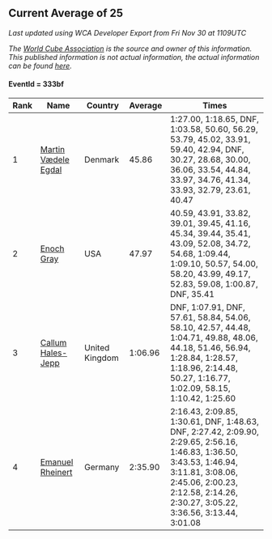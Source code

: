 ## Current Average of 25

*Last updated using WCA Developer Export from Fri Nov 30 at 1109UTC*

*The [World Cube Association](https://www.worldcubeassociation.org) is the source and owner of this information. This published information is not actual information, the actual information can be found [here](https://www.worldcubeassociation.org/results).*

#### EventId = 333bf

|Rank|Name|Country|Average|Times|  
|--|--|--|--|--|  
|1|[Martin Vædele Egdal](https://www.worldcubeassociation.org/persons/2013EGDA02)|Denmark|45.86|1:27.00, 1:18.65, DNF, 1:03.58, 50.60, 56.29, 53.79, 45.02, 33.91, 59.40, 42.94, DNF, 30.27, 28.68, 30.00, 36.06, 33.54, 44.84, 33.97, 34.76, 41.34, 33.93, 32.79, 23.61, 40.47|  
|2|[Enoch Gray](https://www.worldcubeassociation.org/persons/2012GRAY01)|USA|47.97|40.59, 43.91, 33.82, 39.01, 39.45, 41.16, 45.34, 39.44, 35.41, 43.09, 52.08, 34.72, 54.68, 1:09.44, 1:09.10, 50.57, 54.00, 58.20, 43.99, 49.17, 52.83, 59.08, 1:00.87, DNF, 35.41|  
|3|[Callum Hales-Jepp](https://www.worldcubeassociation.org/persons/2012HALE01)|United Kingdom|1:06.96|DNF, 1:07.91, DNF, 57.61, 58.84, 54.06, 58.10, 42.57, 44.48, 1:04.71, 49.88, 48.06, 44.18, 51.46, 56.94, 1:28.84, 1:28.57, 1:18.96, 2:14.48, 50.27, 1:16.77, 1:02.09, 58.15, 1:10.42, 1:25.60|  
|4|[Emanuel Rheinert](https://www.worldcubeassociation.org/persons/2011RHEI01)|Germany|2:35.90|2:16.43, 2:09.85, 1:30.61, DNF, 1:48.63, DNF, 2:27.42, 2:09.90, 2:29.65, 2:56.16, 1:46.83, 1:36.50, 3:43.53, 1:46.94, 3:11.81, 3:08.06, 2:45.06, 2:00.23, 2:12.58, 2:14.26, 2:30.27, 3:05.22, 3:36.56, 3:13.44, 3:01.08|  
